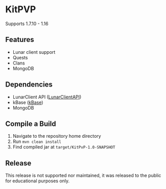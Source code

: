 # KitPVP
Supports 1.7.10 - 1.16

## Features
- Lunar client support
- Quests
- Clans
- MongoDB

## Dependencies
- LunarClient API ([LunarClientAPI](https://github.com/TewPingz/LunarClientAPI))
- kBase ([kBase](https://github.com/HackusatePvP/kBase))
- MongoDB

## Compile a Build
1. Navigate to the repository home directory
2. Run ``mvn clean install``
3. Find compiled jar at ``target/KitPvP-1.0-SNAPSHOT``

## Release
This release is not supported nor maintained, it was released to the public for educational purposes only.
 
 